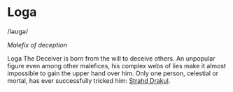 # Loga
/ləʊgə/

*Malefix of deception*

Loga The Deceiver is born from the will to deceive others. An unpopular figure even among other malefices, his complex webs of lies make it almost impossible to gain the upper hand over him. Only one person, celestial or mortal, has ever successfully tricked him: [Strahd Drakul](../../../People/Vampires/Strahd%20Drakul.md).